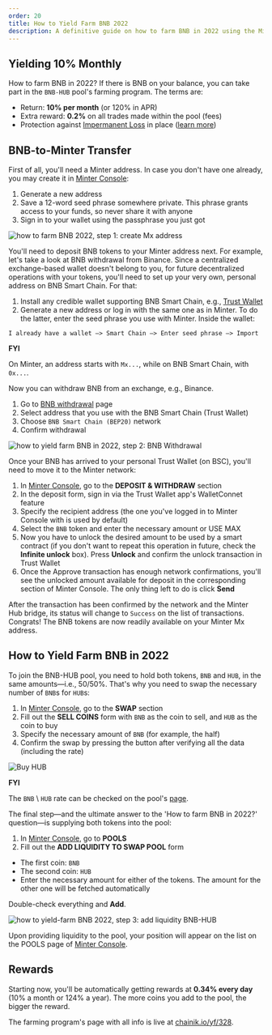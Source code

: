 ```yaml
---
order: 20
title: How to Yield Farm BNB 2022
description: A definitive guide on how to farm BNB in 2022 using the Minter blockchain's most advanced tool, Console.
---
```


## Yielding 10% Monthly

How to farm BNB in 2022? If there is BNB on your balance, you can take part in the `BNB-HUB` pool's farming program. The terms are:

- Return: **10% per month** (or 120% in APR)
- Extra reward: **0.2%** on all trades made within the pool (fees)
- Protection against [Impermanent Loss](/earn/impermanent-loss) in place ([learn more](https://minterteam.medium.com/ae4f606a80a0))

## BNB-to-Minter Transfer

First of all, you'll need a Minter address. In case you don't have one already, you may create it in [Minter Console](https://console.minter.network/):

1. Generate a new address
2. Save a 12-word seed phrase somewhere private. This phrase grants access to your funds, so never share it with anyone
3. Sign in to your wallet using the passphrase you just got

![how to farm BNB 2022, step 1: create Mx address](/img/docs/bnb1.png)

You'll need to deposit BNB tokens to your Minter address next. For example, let's take a look at BNB withdrawal from Binance. Since a centralized exchange-based wallet doesn't belong to you, for future decentralized operations with your tokens, you'll need to set up your very own, personal address on BNB Smart Chain. For that:

1. Install any credible wallet supporting BNB Smart Chain, e.g., [Trust Wallet](https://trustwallet.com/)
2. Generate a new address or log in with the same one as in Minter. To do the latter, enter the seed phrase you use with Minter. Inside the wallet:

```
I already have a wallet –> Smart Chain –> Enter seed phrase –> Import
```
**FYI**

On Minter, an address starts with `Mx...`, while on BNB Smart Chain, with `0x...`.

Now you can withdraw BNB from an exchange, e.g., Binance.

1. Go to [BNB withdrawal](https://www.binance.com/en/my/wallet/account/main/withdrawal/crypto/BNB) page
2. Select address that you use with the BNB Smart Chain (Trust Wallet)
3. Choose `BNB Smart Chain (BEP20)` network
4. Confirm withdrawal

![how to yield farm BNB in 2022, step 2: BNB Withdrawal](/img/docs/bnb2.png)

Once your BNB has arrived to your personal Trust Wallet (on BSC), you'll need to move it to the Minter network:

1. In [Minter Console](https://console.minter.network/hub), go to the **DEPOSIT & WITHDRAW** section
2. In the deposit form, sign in via the Trust Wallet app's WalletConnet feature
3. Specify the recipient address (the one you've logged in to Minter Console with is used by default)
4. Select the `BNB` token and enter the necessary amount or USE MAX
5. Now you have to unlock the desired amount to be used by a smart contract (if you don't want to repeat this operation in future, check the **Infinite unlock** box). Press **Unlock** and confirm the unlock transaction in Trust Wallet
5. Once the Approve transaction has enough network confirmations, you'll see the unlocked amount available for deposit in the corresponding section of Minter Console. The only thing left to do is click **Send**

After the transaction has been confirmed by the network and the Minter Hub bridge, its status will change to `Success` on the list of transactions. Congrats! The BNB tokens are now readily available on your Minter Mx address.

## How to Yield Farm BNB in 2022

To join the BNB-HUB pool, you need to hold both tokens, `BNB` and `HUB`, in the same amounts—i.e., 50/50%. That's why you need to swap the necessary number of `BNB`s for `HUB`s:

1. In [Minter Console](https://console.minter.network/swap), go to the **SWAP** section
2. Fill out the **SELL COINS** form with `BNB` as the coin to sell, and `HUB` as the coin to buy
3. Specify the necessary amount of `BNB` (for example, the half)
4. Confirm the swap by pressing the button after verifying all the data (including the rate)

![Buy HUB](/img/docs/bnb3.png)

**FYI**

The `BNB` \ `HUB` rate can be checked on the pool's [page](https://chainik.io/pool/BNB/HUB).

The final step—and the ultimate answer to the 'How to farm BNB in 2022?' question—is supplying both tokens into the pool:

1. In [Minter Console](https://console.minter.network/pool), go to **POOLS**
2. Fill out the **ADD LIQUIDITY TO SWAP POOL** form

- The first coin: `BNB`
- The second coin: `HUB`
- Enter the necessary amount for either of the tokens. The amount for the other one will be fetched automatically

Double-check everything and **Add**.

![how to yield-farm BNB 2022, step 3: add liquidity BNB-HUB](/img/docs/bnb4.png)

Upon providing liquidity to the pool, your position will appear on the list on the POOLS page of [Minter Console](https://console.minter.network/pool).

## Rewards

Starting now, you'll be automatically getting rewards at **0.34% every day** (10% a month or 124% a year). The more coins you add to the pool, the bigger the reward.

The farming program's page with all info is live at [chainik.io/yf/328](https://chainik.io/yf/328).
